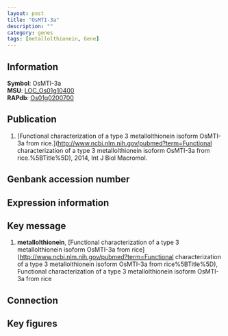 ```yaml
---
layout: post
title: "OsMTI-3a"
description: ""
category: genes
tags: [metallolthionein, Gene]
---
```


## Information
__Symbol__: OsMTI-3a  
__MSU__: [LOC_Os01g10400](http://rice.plantbiology.msu.edu/cgi-bin/ORF_infopage.cgi?orf=LOC_Os01g10400)  
__RAPdb__: [Os01g0200700](http://rapdb.dna.affrc.go.jp/viewer/gbrowse_details/irgsp1?name=Os01g0200700)  

## Publication
1. [Functional characterization of a type 3 metallolthionein isoform OsMTI-3a from rice.](http://www.ncbi.nlm.nih.gov/pubmed?term=Functional characterization of a type 3 metallolthionein isoform OsMTI-3a from rice.%5BTitle%5D), 2014, Int J Biol Macromol.

## Genbank accession number

## Expression information

## Key message
1. __metallolthionein__, [Functional characterization of a type 3 metallolthionein isoform OsMTI-3a from  rice](http://www.ncbi.nlm.nih.gov/pubmed?term=Functional characterization of a type 3 metallolthionein isoform OsMTI-3a from  rice%5BTitle%5D), Functional characterization of a type 3 metallolthionein isoform OsMTI-3a from  rice

## Connection

## Key figures


